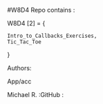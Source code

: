 #W8D4 Repo contains : 


W8D4 [2] = {

    Intro_to_Callbacks_Exercises,
    Tic_Tac_Toe
}


Authors: 

App/acc

Michael R. :GitHub :


